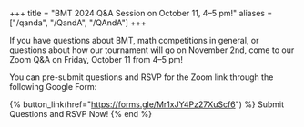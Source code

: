 +++
title = "BMT 2024 Q&A Session on October 11, 4–5 pm!"
aliases = ["/qanda", "/QandA", "/QAndA"]
+++

If you have questions about BMT, math competitions in general, or questions about how our tournament will go on November 2nd, come to our Zoom Q&A on Friday, October 11 from 4–5 pm!

You can pre-submit questions and RSVP for the Zoom link through the following Google Form:

{% button_link(href="https://forms.gle/Mr1xJY4Pz27XuScf6") %} Submit Questions and RSVP Now! {% end %}

